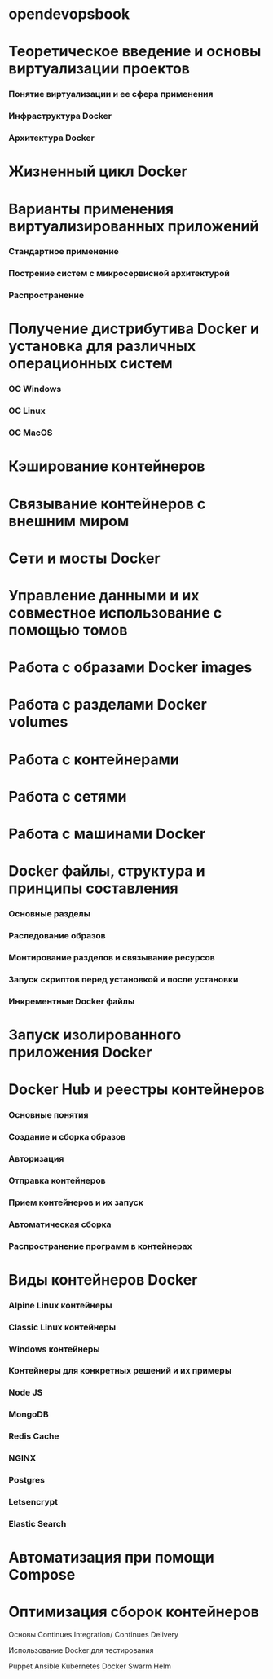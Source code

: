 # opendevopsbook

# Теоретическое введение и основы виртуализации проектов
### Понятие виртуализации и ее сфера применения
### Инфраструктура Docker
### Архитектура Docker
# Жизненный цикл Docker
# Варианты применения виртуализированных приложений
### Стандартное применение
### Пострение систем с микросервисной архитектурой
### Распространение 

# Получение дистрибутива Docker и установка для различных операционных систем
### ОС Windows
### OC Linux
### OC MacOS

# Кэширование контейнеров
# Связывание контейнеров с внешним миром
# Сети и мосты Docker
# Управление данными и их совместное использование с помощью томов

# Работа с образами Docker images

# Работа с разделами Docker volumes

# Работа с контейнерами 

# Работа с сетями

# Работа с машинами Docker




# Docker файлы, структура и принципы составления
### Основные разделы
### Раследование образов
### Монтирование разделов и связывание ресурсов
### Запуск скриптов перед установкой и после установки
### Инкрементные Docker файлы
# Запуск изолированного приложения Docker 

# Docker Hub и реестры контейнеров
### Основные понятия
### Создание и сборка образов
### Авторизация
### Отправка контейнеров
### Прием контейнеров и их запуск
### Автоматическая сборка
### Распространение программ в контейнерах

# Виды контейнеров Docker
### Alpine Linux контейнеры
### Classic Linux контейнеры
### Windows контейнеры
### Контейнеры для конкретных решений и их примеры
### Node JS
### MongoDB
### Redis Cache
### NGINX
### Postgres
### Letsencrypt
### Elastic Search

# Автоматизация при помощи Compose

# Оптимизация сборок контейнеров

Основы Continues Integration/ Continues Delivery

Использование Docker для тестирования

Puppet
Ansible
Kubernetes
Docker Swarm
Helm
